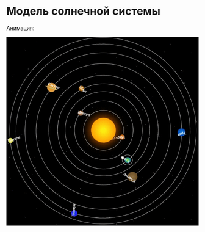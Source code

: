 # Модель солнечной системы

Анимация:

![](https://github.com/ndkator/Math_LR3/blob/master/image/XKFLmvL16x.gif)

